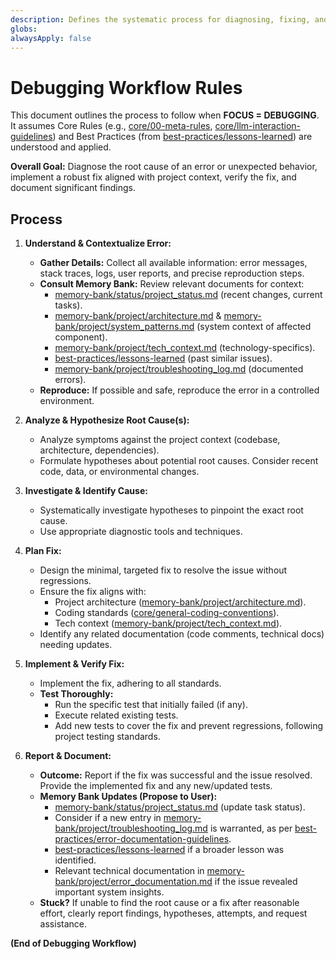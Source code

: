 ```yaml
---
description: Defines the systematic process for diagnosing, fixing, and documenting issues when FOCUS = DEBUGGING.
globs: 
alwaysApply: false
---
```


# Debugging Workflow Rules

This document outlines the process to follow when **FOCUS = DEBUGGING**.
It assumes Core Rules (e.g., [core/00-meta-rules](rules/core/00-meta-rules.md), [core/llm-interaction-guidelines](rules/core/llm-interaction-guidelines.md)) and Best Practices (from [best-practices/lessons-learned](rules/best-practices/lessons-learned.md)) are understood and applied.

**Overall Goal:** Diagnose the root cause of an error or unexpected behavior, implement a robust fix aligned with project context, verify the fix, and document significant findings.

## Process

1. **Understand & Contextualize Error:**

   - **Gather Details:** Collect all available information: error messages, stack traces, logs, user reports, and precise reproduction steps.
   - **Consult Memory Bank:** Review relevant documents for context:
     - [memory-bank/status/project_status.md](memory-bank/status/project_status.md) (recent changes, current tasks).
     - [memory-bank/project/architecture.md](memory-bank/project/architecture.md) & [memory-bank/project/system_patterns.md](memory-bank/project/system_patterns.md) (system context of affected component).
     - [memory-bank/project/tech_context.md](memory-bank/project/tech_context.md) (technology-specifics).
     - [best-practices/lessons-learned](rules/best-practices/lessons-learned.md) (past similar issues).
     - [memory-bank/project/troubleshooting_log.md](memory-bank/project/troubleshooting_log.md) (documented errors).
   - **Reproduce:** If possible and safe, reproduce the error in a controlled environment.

2. **Analyze & Hypothesize Root Cause(s):**

   - Analyze symptoms against the project context (codebase, architecture, dependencies).
   - Formulate hypotheses about potential root causes. Consider recent code, data, or environmental changes.

3. **Investigate & Identify Cause:**

   - Systematically investigate hypotheses to pinpoint the exact root cause.
   - Use appropriate diagnostic tools and techniques.

4. **Plan Fix:**

   - Design the minimal, targeted fix to resolve the issue without regressions.
   - Ensure the fix aligns with:
     - Project architecture ([memory-bank/project/architecture.md](memory-bank/project/architecture.md)).
     - Coding standards ([core/general-coding-conventions](rules/core/general-coding-conventions.md)).
     - Tech context ([memory-bank/project/tech_context.md](memory-bank/project/tech_context.md)).
   - Identify any related documentation (code comments, technical docs) needing updates.

5. **Implement & Verify Fix:**

   - Implement the fix, adhering to all standards.
   - **Test Thoroughly:**
     - Run the specific test that initially failed (if any).
     - Execute related existing tests.
     - Add new tests to cover the fix and prevent regressions, following project testing standards.

6. **Report & Document:**
   - **Outcome:** Report if the fix was successful and the issue resolved. Provide the implemented fix and any new/updated tests.
   - **Memory Bank Updates (Propose to User):**
     - [memory-bank/status/project_status.md](memory-bank/status/project_status.md) (update task status).
     - Consider if a new entry in [memory-bank/project/troubleshooting_log.md](memory-bank/project/troubleshooting_log.md) is warranted, as per [best-practices/error-documentation-guidelines](rules/best-practices/error-documentation-guidelines.md).
     - [best-practices/lessons-learned](rules/best-practices/lessons-learned.md) if a broader lesson was identified.
     - Relevant technical documentation in [memory-bank/project/error_documentation.md](memory-bank/project/error_documentation.md) if the issue revealed important system insights.
   - **Stuck?** If unable to find the root cause or a fix after reasonable effort, clearly report findings, hypotheses, attempts, and request assistance.

**(End of Debugging Workflow)**
